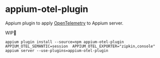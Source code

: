 # appium-otel-plugin

Appium plugin to apply [OpenTelemetry](https://opentelemetry.io/) to Appium server.

WIP🐶

```
appium plugin install --source=npm appium-otel-plugin
APPIUM_OTEL_SEMANTIC=session  APPIUM_OTEL_EXPORTER="zipkin,console" appium server --use-plugins=appium-otel-plugin
```
